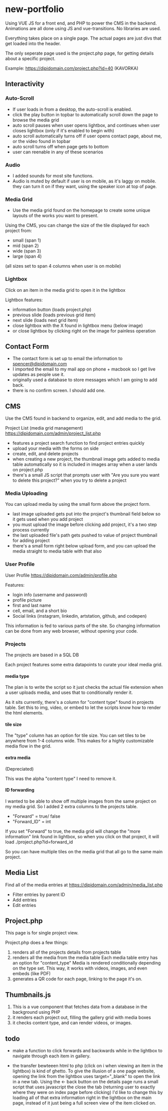 # new-portfolio

Using VUE JS for a front end, and PHP to power the CMS in the backend. Animations are all done using JS and vue-transitions. No libraries are used.

Everything takes place on a single page. The actual pages are just divs that get loaded into the header.

The only seperate page used is the project.php page, for getting details about a specific project.

Example: https://dipidomain.com/project.php?id=40 (KAVORKA)

## Interactivity

### Auto-Scroll
- If user loads in from a desktop, the auto-scroll is enabled.
- click the play button in topbar to automatically scroll down the page to browse the media grid
- auto scroll pauses when user opens lightbox, and continues when user closes lightbox (only if it's enabled to begin with)
- auto scroll automatically turns off if user opens contact page, about me, or the video found in topbar
- auto scroll turns off when page gets to bottom
- user can reenable in any of these scenarios

### Audio 
- I added sounds for most site functions.
- Audio is muted by default if user is on mobile, as it's laggy on mobile. they can turn it on if they want, using the speaker icon at top of page.


### Media Grid
- Use the media grid found on the homepage to create some unique layouts of the works you want to present. 

Using the CMS, you can change the size of the tile displayed for each project from:
- small (span 1)
- mid (span 2)
- wide (span 3)
- large (span 4)

(all sizes set to span 4 columns when user is on mobile)

### Lightbox

Click on an item in the media grid to open it in the lightbox

Lightbox features:
- information button (loads project.php)
- previous slide (loads previous grid item)
- next slide (loads next grid item)
- close lightbox with the X found in lightbox menu (below image)
- or close lightbox by clicking right on the image for painless operation

## Contact Form
- The contact form is set up to email the information to spencer@dipidomain.com
- I imported the email to my mail app on phone + macbook so I get live updates as people use it.
- originally used a database to store messages which I am going to add back.
- there is no confirm screen. I should add one.

## CMS

Use the CMS found in backend to organize, edit, and add media to the grid.

Project List (media grid management) https://dipidomain.com/admin/project_list.php

- features a project search function to find project entries quickly
- upload your media with the forms on side
- create, edit, and delete projects
- when creating a new project, the thumbnail image gets added to media table automatically so it is included in images array when a user lands on project.php
- there's a small JS script that prompts user with "Are you sure you want to delete this project?" when you try to delete a project

### Media Uploading

You can upload media by using the small form above the project form. 

- last image uploaded gets put into the project's thumbnail field below so it gets used when you add project
- you must upload the image before clicking add project, it's a two step process currently
- the last uploaded file's path gets pushed to value of project thumbnail for adding project
- there's a small form right below upload form, and you can upload the media straight to media table with that also

### User Profile

User Profile https://dipidomain.com/admin/profile.php

Features:
- login info (username and password)
- profile picture
- first and last name
- cell, email, and a short bio
- Social links (instagram, linkedin, artstation, github, and codepen)

This information is fed to various parts of the site. So changing information can be done from any web browser, without opening your code.

### Projects

The projects are based in a SQL DB

Each project features some extra datapoints to curate your ideal media grid.

#### media type
The plan is to write the script so it just checks the actual file extension when a user uploads media, and uses that to conditionally render it. 

As it sits currently, there's a column for "content type" found in projects table. Set this to img, video, or embed to let the scripts know how to render the html elements.

#### tile size

The "type" column has an option for tile size. You can set tiles to be anywhere from 1-4 columns wide. This makes for a highly customizable media flow in the grid.

#### extra media

(Depreciated)

This was the alpha "content type" I need to remove it.

#### ID forwarding

I wanted to be able to show off multiple images from the same project on my media grid. So I added 2 extra columns to the projects table. 

- "Forward" = true/ false
- "Forward_ID" = int

If you set "Forward" to true, the media grid will change the "more information" link found in lightbox, so when you click on that project, it will load ./project.php?id=forward_id

So you can have multiple tiles on the media grid that all go to the same main project.

## Media List

Find all of the media entries at https://dipidomain.com/admin/media_list.php

- Filter entries by parent ID
- Add entries
- Edit entries

## Project.php

This page is for single project view.

Project.php does a few things:
1. renders all of the projects details from projects table
2. renders all the media from the media table
Each media table entry has an option for "content_type"
Media is rendered conditionally depending on the type set. 
This way, it works with videos, images, and even embeds (like PDF)
3. generates a QR code for each page, linking to the page it's on.

## Thumbnails.js

1. This is a vue component that fetches data from a database in the background using PHP
2. it renders each project out, filling the gallery grid with media boxes
3. it checks content type, and can render videos, or images.

## todo

- make a function to click forwards and backwards while in the lightbox to navigate through each item in gallery.

- the transfer bewteeen html to php (click on i when viewing an item in the lightbox) is kind of ghetto. To give the illusion of a one page website, opening the link from the lightbox uses target="_blank" to open the link in a new tab. Using the <- back button on the details page runs a small script that uses javascript the close the tab (returning user to exactly where they were on index page before clicking) I'd like to change this by loading all of that extra information right in the lightbox on the main page, instead of it just being a full screen view of the item clicked on. 